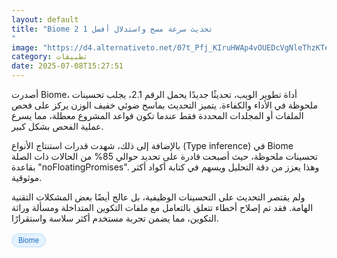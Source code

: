 ```yaml
---
layout: default
title: "Biome 2 1 تحديث سرعة مسح واستدلال أفضل
"
image: "https://d4.alternativeto.net/07t_Pfj_KIruHWAp4vOUEDcVgNleThzKTeWxfyqzWYM/rs:fill:1520:760:0/g:ce:0:0/YWJzOi8vZGlzdC9jb250ZW50LzE3NTE5ODg0NzE3MTEucG5n.png"
category: تطبيقات
date: 2025-07-08T15:27:51
---
```


أصدرت Biome، أداة تطوير الويب، تحديثًا جديدًا يحمل الرقم 2.1، يجلب تحسينات ملحوظة في الأداء والكفاءة. يتميز التحديث بماسح ضوئي خفيف الوزن يركز على فحص الملفات أو المجلدات المحددة فقط عندما تكون قواعد المشروع معطلة، مما يسرع عملية الفحص بشكل كبير.

بالإضافة إلى ذلك، شهدت قدرات استنتاج الأنواع (Type inference) في Biome تحسينات ملحوظة، حيث أصبحت قادرة على تحديد حوالي 85% من الحالات ذات الصلة بقاعدة "noFloatingPromises". وهذا يعزز من دقة التحليل ويسهم في كتابة أكواد أكثر موثوقية.

ولم يقتصر التحديث على التحسينات الوظيفية، بل عالج أيضًا بعض المشكلات التقنية الهامة. فقد تم إصلاح أخطاء تتعلق بالتعامل مع ملفات التكوين المتداخلة ومسألة وراثة التكوين، مما يضمن تجربة مستخدم أكثر سلاسة واستقرارًا.

<div style="margin-top:2px; margin-bottom:2px;"><a href="https://bidjadraft.github.io/?query=Biome" style="background:#e3f2fd; color:#1565c0; font-size:80%; border-radius:12px; padding:3px 10px; margin:2px 4px 2px 0; display:inline-block; border:1px solid #bbdefb; text-decoration:none;">Biome</a></div><br><br>
